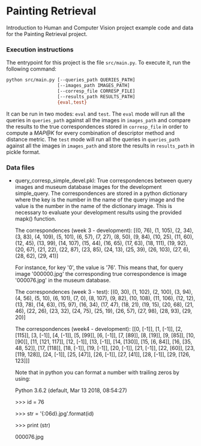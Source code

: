 # Painting Retrieval
Introduction to Human and Computer Vision project example code and data for the Painting Retrieval project.

### Execution instructions
The entrypoint for this project is the file `src/main.py`. To execute it, run the following command:

```bash
python src/main.py [--queries_path QUERIES_PATH]
                   [--images_path IMAGES_PATH]
                   [--corresp_file CORRESP_FILE]
                   [--results_path RESULTS_PATH]
                   {eval,test}
```

It can be run in two modes: `eval` and `test`. The `eval` mode will run all the queries in `queries_path` against all the images in `images_path` and compare the results to the true correspondences stored in `corresp_file` in order to compute a _MAP@K_ for every combination of descriptor method and distance metric. The `test` mode will run all the queries in `queries_path` against all the images in `images_path` and store the results in `results_path` in pickle format.

### Data files
- query_corresp_simple_devel.pkl: True correspondences between query images and museum database images for the development simple_query. The correspondences are stored in a python dictionary where the key is the number in the name of the query image and the value is the number in the name of the dictionary image. This is necessary to evaluate your development results using the provided mapk() function.

  The correspondences (week 3 - development): [(0, 76), (1, 105), (2, 34), (3, 83), (4, 109), (5, 101), (6, 57), (7, 27), (8, 50), (9, 84), (10, 25), (11, 60), (12, 45), (13, 99), (14, 107), (15, 44), (16, 65), (17, 63), (18, 111), (19, 92), (20, 67), (21, 22), (22, 87), (23, 85), (24, 13), (25, 39), (26, 103), (27, 6), (28, 62), (29, 41)]

  For instance, for key '0', the value is '76'. This means that, for query image '000000.jpg' the corresponding true correspondence is image '000076.jpg' in the museum database.

  The correspondences (week 3 - test): [(0, 30), (1, 102), (2, 100), (3, 94), (4, 56), (5, 10), (6, 101), (7, 0), (8, 107), (9, 82), (10, 108), (11, 106), (12, 12), (13, 78), (14, 63), (15, 97), (16, 34), (17, 47), (18, 21), (19, 15), (20, 68), (21, 46), (22, 26), (23, 32), (24, 75), (25, 19), (26, 57), (27, 98), (28, 93), (29, 20)]

  The correspondences (week4 - development): [[0, [-1]], [1, [-1]], [2, [115]], [3, [-1]], [4, [-1]], [5, [99]], [6, [-1]], [7, [89]], [8, [19]], [9, [85]], [10, [90]], [11, [121, 117]], [12, [-1]], [13, [-1]], [14, [130]], [15, [6, 84]], [16, [35, 48, 52]], [17, [118]], [18, [-1]], [19, [-1]], [20, [-1]], [21, [-1]], [22, [60]], [23, [119, 128]], [24, [-1]], [25, [47]], [26, [-1]], [27, [41]], [28, [-1]], [29, [126, 123]]]

  Note that in python you can format a number with trailing zeros by using:

  Python 3.6.2 (default, Mar 13 2018, 08:54:27)

  &gt;&gt;&gt; id = 76

  &gt;&gt;&gt; str = '{:06d}.jpg'.format(id)

  &gt;&gt;&gt; print (str)

  000076.jpg
